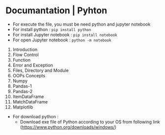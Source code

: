 # Documantation | Pyhton

- For execute the file, you must be need python and jupyter notebook
- For install python : `pip install python`
- For install Jupyter notebook : `pip install notebook`
- For open Jupyter notebook : `python -m notebook`

1. Introduction
2. Flow Control
3. Function
4. Error and Exception
5. Files, Directory and Module
6. OOPs Concepts
7. Numpy
8. Pandas-1
9. Pandas-2
10. ItemDataFrame
11. MatchDataFrame
12. Matplotlib

- For download python :
  - Download exe file of Python according to your OS from following link (https://www.python.org/downloads/windows/)

